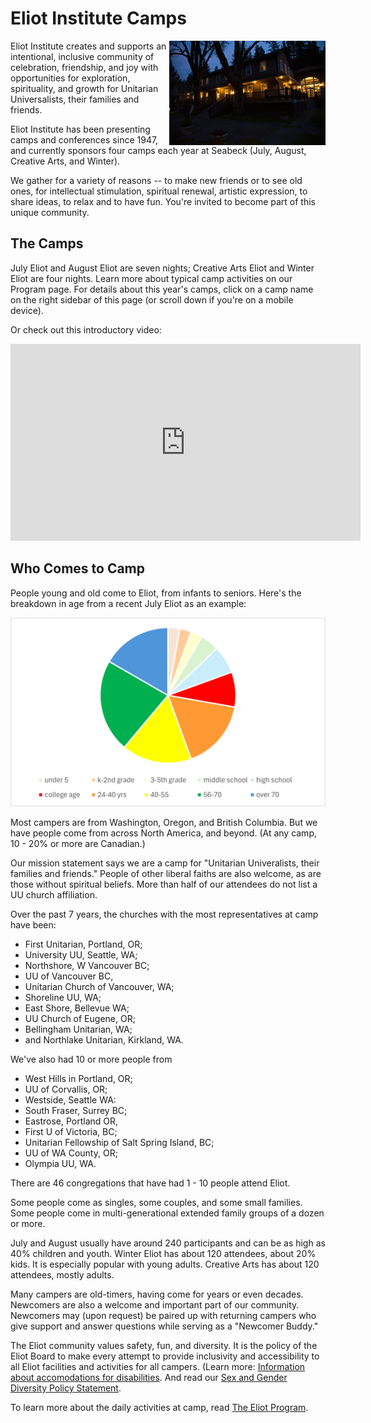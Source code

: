 # Eliot Institute Camps

<img src="content/img/Inn_on_a_Winter_Night800px.jpg"
     alt="Seabeck Inn on a winter night"
     align="right" />

Eliot Institute creates and supports an intentional, inclusive community of celebration, friendship, and joy with opportunities for exploration, spirituality, and growth for Unitarian Universalists, their families and friends.

Eliot Institute has been presenting camps and conferences since 1947, and currently sponsors four camps each year at Seabeck (July, August, Creative Arts, and Winter).

We gather for a variety of reasons -- to make new friends or to see old ones, for intellectual stimulation, spiritual renewal, artistic expression, to share ideas, to relax and to have fun. You're invited to become part of this unique community.

## The Camps

July Eliot and August Eliot are seven nights; Creative Arts Eliot and Winter Eliot are four nights. Learn more about typical camp activities on our Program page. For details about this year's camps, click on a camp name on the right sidebar of this page (or scroll down if you're on a mobile device).

Or check out this introductory video:

<iframe width="560" height="315" src="https://www.youtube.com/embed/NI4v5gB0JrM?si=CUJiqgSPRIy7uV9m" title="YouTube video player" frameborder="0" allow="accelerometer; autoplay; clipboard-write; encrypted-media; gyroscope; picture-in-picture; web-share" referrerpolicy="strict-origin-when-cross-origin" allowfullscreen></iframe>

## Who Comes to Camp

People young and old come to Eliot, from infants to seniors. Here's the breakdown in age from a recent July Eliot as an example:

<img src="content/img/ages.png"
    alt="Pie chart showing age groups attending Eliot camps" />

Most campers are from Washington, Oregon, and British Columbia. But we have people come from across North America, and beyond. (At any camp, 10 - 20% or more are Canadian.)

Our mission statement says we are a camp for "Unitarian Univeralists, their families and friends." People of other liberal faiths are also welcome, as are those without spiritual beliefs. More than half of our attendees do not list a UU church affiliation.

Over the past 7 years, the churches with the most representatives at camp have been:
- First Unitarian, Portland, OR;
- University UU, Seattle, WA;
- Northshore, W Vancouver BC;
- UU of Vancouver BC,
- Unitarian Church of Vancouver, WA;
- Shoreline UU, WA;
- East Shore, Bellevue WA;
- UU Church of Eugene, OR;
- Bellingham Unitarian, WA;
- and Northlake Unitarian, Kirkland, WA.

We've also had 10 or more people from
- West Hills in Portland, OR;
- UU of Corvallis, OR;
- Westside, Seattle WA:
- South Fraser, Surrey BC;
- Eastrose, Portland OR,
- First U of Victoria, BC;
- Unitarian Fellowship of Salt Spring Island, BC;
- UU of WA County, OR;
- Olympia UU, WA.

There are 46 congregations that have had 1 - 10 people attend Eliot.

Some people come as singles, some couples, and some small families. Some people come in multi-generational extended family groups of a dozen or more.

July and August usually have around 240 participants and can be as high as 40% children and youth. Winter Eliot has about 120 attendees, about 20% kids. It is especially popular with young adults. Creative Arts has about 120 attendees, mostly adults.

Many campers are old-timers, having come for years or even decades. Newcomers are also a welcome and important part of our community. Newcomers may (upon request) be paired up with returning campers who give support and answer questions while serving as a "Newcomer Buddy."

The Eliot community values safety, fun, and diversity. It is the policy of the Eliot Board to make every attempt to provide inclusivity and accessibility to all Eliot facilities and activities for all campers. (Learn more: [Information about accomodations for disabilities](?info=survival_guide). And read our [Sex and Gender Diversity Policy Statement](?info=polices).

To learn more about the daily activities at camp, read [The Eliot Program](?info=eliot_program).
